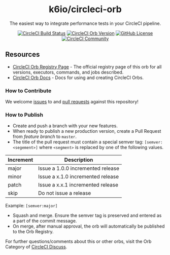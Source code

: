 <div align="center">

# k6io/circleci-orb
The easiest way to integrate performance tests in your CircleCI pipeline.

[![CircleCI Build Status](https://circleci.com/gh/k6io/circleci-orb.svg?style=shield "CircleCI Build Status")](https://circleci.com/gh/k6io/circleci-orb) [![CircleCI Orb Version](https://img.shields.io/badge/endpoint.svg?url=https://badges.circleci.io/orb/k6io/test)](https://circleci.com/orbs/registry/orb/k6io/test) [![GitHub License](https://img.shields.io/badge/license-MIT-lightgrey.svg)](https://raw.githubusercontent.com/k6io/circleci-orb/master/LICENSE) [![CircleCI Community](https://img.shields.io/badge/community-CircleCI%20Discuss-343434.svg)](https://discuss.circleci.com/c/ecosystem/orbs)

</div>


## Resources

- [CircleCI Orb Registry Page](https://circleci.com/orbs/registry/orb/k6io/circleci-orb) - The official registry page of this orb for all versions, executors, commands, and jobs described.
- [CircleCI Orb Docs](https://circleci.com/docs/2.0/orb-intro/#section=configuration) - Docs for using and creating CircleCI Orbs.

### How to Contribute

We welcome [issues](https://github.com/k6io/circleci-orb/issues) to and [pull requests](https://github.com/k6io/circleci-orb/pulls) against this repository!

### How to Publish
* Create and push a branch with your new features.
* When ready to publish a new production version, create a Pull Request from _feature branch_ to `master`.
* The title of the pull request must contain a special semver tag: `[semver:<segement>]` where `<segment>` is replaced by one of the following values.

| Increment | Description|
| ----------| -----------|
| major     | Issue a 1.0.0 incremented release|
| minor     | Issue a x.1.0 incremented release|
| patch     | Issue a x.x.1 incremented release|
| skip      | Do not issue a release|

Example: `[semver:major]`

* Squash and merge. Ensure the semver tag is preserved and entered as a part of the commit message.
* On merge, after manual approval, the orb will automatically be published to the Orb Registry.

For further questions/comments about this or other orbs, visit the Orb Category of [CircleCI Discuss](https://discuss.circleci.com/c/orbs).
